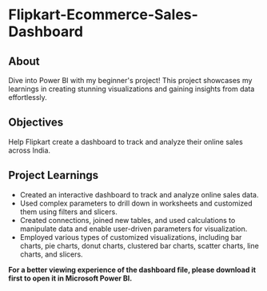 # **Flipkart-Ecommerce-Sales-Dashboard**

## About
Dive into Power BI with my beginner's project! This project showcases my learnings in creating stunning visualizations and gaining insights from data effortlessly.

## Objectives
Help Flipkart create a dashboard to track and analyze their online sales across India.

## Project Learnings
- Created an interactive dashboard to track and analyze online sales data.
- Used complex parameters to drill down in worksheets and customized them using filters and slicers.
- Created connections, joined new tables, and used calculations to manipulate data and enable user-driven parameters for visualization.
- Employed various types of customized visualizations, including bar charts, pie charts, donut charts, clustered bar charts, scatter charts, line charts, and slicers.

**For a better viewing experience of the dashboard file, please download it first to open it in Microsoft Power BI.**
